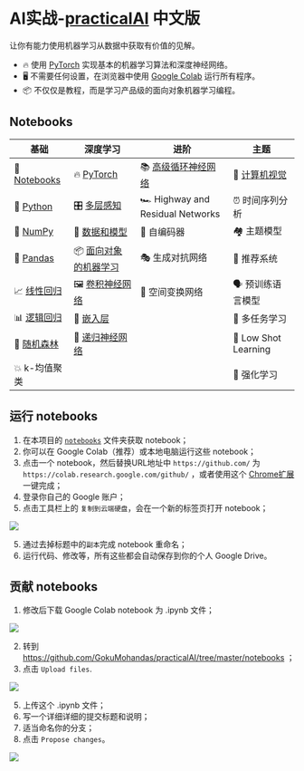# AI实战-[practicalAI](https://github.com/GokuMohandas/practicalAI) 中文版

让你有能力使用机器学习从数据中获取有价值的见解。
- 🔥 使用 [PyTorch](https://pytorch.org/) 实现基本的机器学习算法和深度神经网络。
- 🖥️ 不需要任何设置，在浏览器中使用 [Google Colab](https://colab.research.google.com/) 运行所有程序。
- 📦 不仅仅是教程，而是学习产品级的面向对象机器学习编程。

## Notebooks
|基础|深度学习|进阶|主题|
|-|-|-|-|
| 📓 [Notebooks]()|🔥 [PyTorch]()|📚 [高级循环神经网络]()|📸 [计算机视觉]()|
| 🐍 [Python]()|🎛️ [多层感知]()|🏎️ Highway and Residual Networks|⏰ 时间序列分析|
|🔢 [NumPy]()|🔎 [数据和模型]()|🔮 自编码器|🏘️ 主题模型|
| 🐼 [Pandas]() |📦 [面向对象的机器学习]()|🎭 生成对抗网络|🛒 推荐系统|
|📈 [线性回归]()|🖼️ [卷积神经网络]()|🐝 空间变换网络|🗣️ 预训练语言模型|
|📊 [逻辑回归](https://colab.research.google.com/github/MLEveryday/practicalAI-cn/blob/master/notebooks/04_Linear_Regression.ipynb)|📝 [嵌入层]()||🤷 多任务学习|
|🌳 [随机森林]()|📗 [递归神经网络]()||🎯 Low Shot Learning|
|💥 k-均值聚类|||🍒 强化学习|

## 运行 notebooks
1. 在本项目的 [`notebooks`](/notebooks/) 文件夹获取 notebook；
2. 你可以在 Google Colab（推荐）或本地电脑运行这些 notebook；
3. 点击一个 notebook，然后替换URL地址中 `https://github.com/` 为 `https://colab.research.google.com/github/` ，或者使用这个 [Chrome扩展](https://chrome.google.com/webstore/detail/open-in-colab/iogfkhleblhcpcekbiedikdehleodpjo) 一键完成；
4. 登录你自己的 Google 账户；
5. 点击工具栏上的 `复制到云端硬盘`，会在一个新的标签页打开 notebook；

<img src="https://raw.githubusercontent.com/GokuMohandas/practicalAI/master/images/copy_to_drive.png">

5. 通过去掉标题中的`副本`完成 notebook 重命名；
6. 运行代码、修改等，所有这些都会自动保存到你的个人 Google Drive。

## 贡献 notebooks
1. 修改后下载 Google Colab notebook 为 .ipynb 文件；

<img src="https://raw.githubusercontent.com/GokuMohandas/practicalAI/master/images/download_ipynb.png">

2. 转到 https://github.com/GokuMohandas/practicalAI/tree/master/notebooks ；
3. 点击 `Upload files`.

<img src="https://raw.githubusercontent.com/GokuMohandas/practicalAI/master/images/upload.png">

5. 上传这个 .ipynb 文件；
6. 写一个详细详细的提交标题和说明；
7. 适当命名你的分支；
8. 点击 `Propose changes`。

<img src="https://raw.githubusercontent.com/GokuMohandas/practicalAI/master/images/commit.png">
